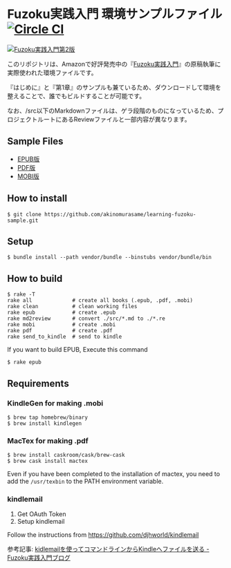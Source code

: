 Fuzoku実践入門 環境サンプルファイル [![Circle CI](https://circleci.com/gh/akinomurasame/learning-fuzoku-sample.svg?style=svg)](https://circleci.com/gh/akinomurasame/learning-fuzoku-sample)
====================================

[![Fuzoku実践入門第2版](https://farm8.staticflickr.com/7396/16522013425_6ea333174a_o.png)](http://www.amazon.co.jp/exec/obidos/ASIN/B00P4X25HO/)

このリポジトリは、Amazonで好評発売中の『[Fuzoku実践入門](http://www.amazon.co.jp/exec/obidos/ASIN/B00P4X25HO/)』の原稿執筆に実際使われた環境ファイルです。

『はじめに』と『第1章』のサンプルも兼ているため、ダウンロードして環境を整えることで、誰でもビルドすることが可能です。

なお、/src以下のMarkdownファイルは、ゲラ段階のものになっているため、プロジェクトルートにあるReviewファイルと一部内容が異なります。

Sample Files
------------

* [EPUB版](https://github.com/akinomurasame/learning-fuzoku-sample/blob/master/assets/learning-fuzoku-sample.epub?raw=true)
* [PDF版](https://github.com/akinomurasame/learning-fuzoku-sample/blob/master/assets/learning-fuzoku-sample.pdf?raw=true)
* [MOBI版](https://github.com/akinomurasame/learning-fuzoku-sample/blob/master/assets/learning-fuzoku-sample.mobi?raw=true)

How to install
--------------

    $ git clone https://github.com/akinomurasame/learning-fuzoku-sample.git

Setup
-----

    $ bundle install --path vendor/bundle --binstubs vendor/bundle/bin

How to build
------------

    $ rake -T
    rake all             # create all books (.epub, .pdf, .mobi)
    rake clean           # clean working files
    rake epub            # create .epub
    rake md2review       # convert ./src/*.md to ./*.re
    rake mobi            # create .mobi
    rake pdf             # create .pdf
    rake send_to_kindle  # send to kindle

If you want to build EPUB, Execute this command

    $ rake epub

Requirements
------------

### KindleGen for making .mobi

    $ brew tap homebrew/binary
    $ brew install kindlegen

### MacTex for making .pdf

    $ brew install caskroom/cask/brew-cask
    $ brew cask install mactex

Even if you have been completed to the installation of mactex, you need to add the `/usr/texbin` to the PATH environment variable.

### kindlemail

1. Get OAuth Token
2. Setup kindlemail

Follow the instructions from https://github.com/djhworld/kindlemail

参考記事: [kidlemailを使ってコマンドラインからKindleへファイルを送る - Fuzoku実践入門ブログ](http://learning-fuzoku.hatenablog.com/entry/2014/11/06/153447)
